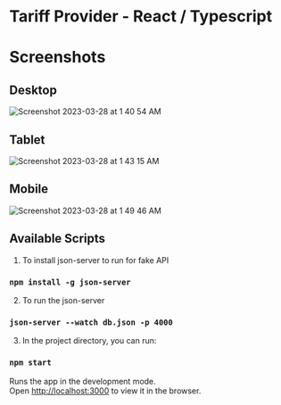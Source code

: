 # Tariff Provider - React  /  Typescript


# Screenshots



## Desktop

![Screenshot 2023-03-28 at 1 40 54 AM](https://user-images.githubusercontent.com/2153396/228090882-df5a851d-1466-49c3-91d4-10f6c9e15e72.png)

## Tablet

![Screenshot 2023-03-28 at 1 43 15 AM](https://user-images.githubusercontent.com/2153396/228091165-fd420001-a8a5-4bb1-a97e-eff7c3a6dc99.png)

## Mobile

![Screenshot 2023-03-28 at 1 49 46 AM](https://user-images.githubusercontent.com/2153396/228091858-186a9659-89ad-4c10-a919-b1eeca21f2ad.png)





## Available Scripts


1. To install json-server to run for fake API
### `npm install -g json-server`  


2. To run the json-server
### `json-server --watch db.json -p 4000` 


3. In the project directory, you can run:
### `npm start`



Runs the app in the development mode.\
Open [http://localhost:3000](http://localhost:3000) to view it in the browser.

